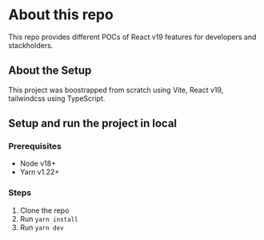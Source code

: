 # About this repo

This repo provides different POCs of React v19 features for developers and stackholders.

## About the Setup

This project was boostrapped from scratch using Vite, React v19, tailwindcss using TypeScript.

## Setup and run the project in local

### Prerequisites

- Node v18+
- Yarn v1.22+

### Steps

1. Clone the repo
2. Run `yarn install`
3. Run `yarn dev`
